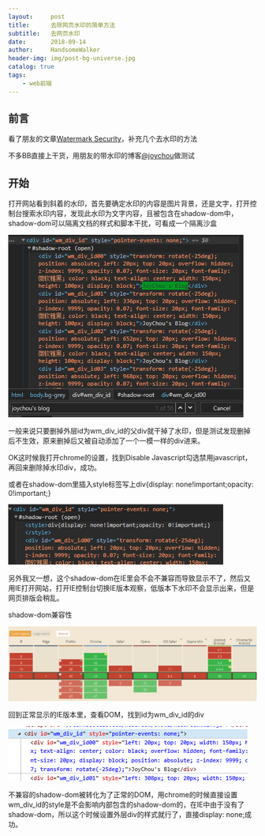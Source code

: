 ```yaml
---
layout:     post
title:      去除网页水印的简单方法
subtitle:   去网页水印
date:       2018-09-14
author:     HandsomeWalker
header-img: img/post-bg-universe.jpg
catalog: true
tags:
    - web前端
---
```


## 前言

看了朋友的文章[Watermark Security](https://joychou.org/business/watermark-security.html)，补充几个去水印的方法

不多BB直接上干货，用朋友的带水印的博客[@joychou](https://joychou.org/)做测试

## 开始

打开网站看到斜着的水印，首先要确定水印的内容是图片背景，还是文字，打开控制台搜索水印内容，发现此水印为文字内容，且被包含在shadow-dom中，shadow-dom可以隔离文档的样式和脚本干扰，可看成一个隔离沙盒

![](/img/1.png)

一般来说只要删掉外层id为wm_div_id的父div就干掉了水印，但是测试发现删掉后不生效，原来删掉后又被自动添加了一个一模一样的div进来。

OK这时候我打开chrome的设置，找到Disable Javascript勾选禁用javascript，再回来删除掉水印div，成功。

或者在shadow-dom里插入style标签写上div{display: none!important;opacity: 0!important;}

![](/img/2.png)

另外我又一想，这个shadow-dom在IE里会不会不兼容而导致显示不了，然后又用IE打开网站，打开IE控制台切换IE版本观察，低版本下水印不会显示出来，但是网页排版会稍乱。

shadow-dom兼容性

![](/img/3.png)

回到正常显示的IE版本里，查看DOM，找到id为wm_div_id的div

![](/img/4.png)

不兼容的shadow-dom被转化为了正常的DOM，用chrome的时候直接设置wm_div_id的style是不会影响内部包含的shadow-dom的，在IE中由于没有了shadow-dom，所以这个时候设置外层div的样式就行了，直接display: none;成功。